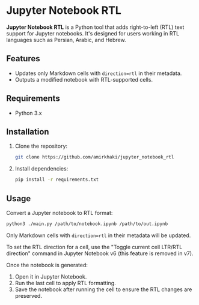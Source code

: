 
# Jupyter Notebook RTL

**Jupyter Notebook RTL** is a Python tool that adds right-to-left (RTL) text support for Jupyter notebooks. It's designed for users working in RTL languages such as Persian, Arabic, and Hebrew.

## Features
- Updates only Markdown cells with `direction=rtl` in their metadata.
- Outputs a modified notebook with RTL-supported cells.

## Requirements
- Python 3.x

## Installation
1. Clone the repository:
   ```bash
   git clone https://github.com/amirkhaki/jupyter_notebook_rtl
   ```
2. Install dependencies:
   ```bash
   pip install -r requirements.txt
   ```

## Usage
Convert a Jupyter notebook to RTL format:
```bash
python3 ./main.py /path/to/notebook.ipynb /path/to/out.ipynb
```
Only Markdown cells with `direction=rtl` in their metadata will be updated. 

To set the RTL direction for a cell, use the "Toggle current cell LTR/RTL direction" command in Jupyter Notebook v6 (this feature is removed in v7).

Once the notebook is generated:
1. Open it in Jupyter Notebook.
2. Run the last cell to apply RTL formatting.
3. Save the notebook after running the cell to ensure the RTL changes are preserved.
